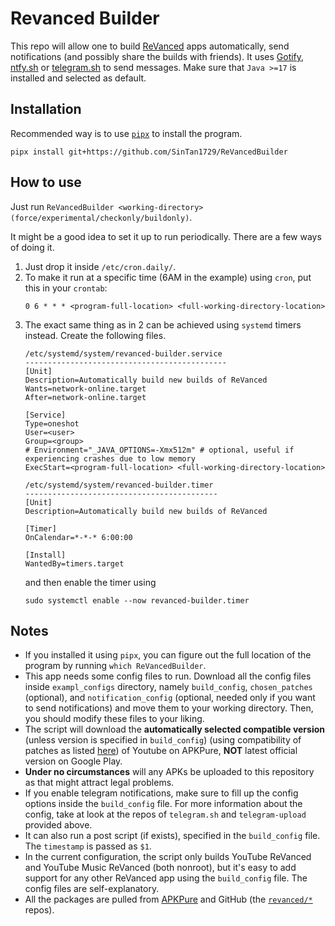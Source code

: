 # Revanced Builder
This repo will allow one to build [ReVanced](https://github.com/revanced/) apps automatically, send notifications (and possibly share the builds with friends). It uses [Gotify](https://gotify.net), [ntfy.sh](https://ntfy.sh) or [telegram.sh](https://github.com/fabianonline/telegram.sh) to send messages. Make sure that `Java >=17` is installed and selected as default.

## Installation
Recommended way is to use [`pipx`](https://github.com/pypa/pipx) to install the program.
```
pipx install git+https://github.com/SinTan1729/ReVancedBuilder
```
## How to use
Just run `ReVancedBuilder <working-directory> (force/experimental/checkonly/buildonly)`.

It might be a good idea to set it up to run periodically. There are a few ways of doing it.
1. Just drop it inside `/etc/cron.daily/`.
1. To make it run at a specific time (6AM in the example) using `cron`, put this in your `crontab`:
    ```
    0 6 * * * <program-full-location> <full-working-directory-location>
    ```
1. The exact same thing as in 2 can be achieved using `systemd` timers instead. Create the following files.
    ```
    /etc/systemd/system/revanced-builder.service
    ---------------------------------------------
    [Unit]
    Description=Automatically build new builds of ReVanced
    Wants=network-online.target
    After=network-online.target

    [Service]
    Type=oneshot
    User=<user>
    Group=<group>
    # Environment="_JAVA_OPTIONS=-Xmx512m" # optional, useful if experiencing crashes due to low memory
    ExecStart=<program-full-location> <full-working-directory-location>
    ```
    ```
    /etc/systemd/system/revanced-builder.timer
    -------------------------------------------
    [Unit]
    Description=Automatically build new builds of ReVanced

    [Timer]
    OnCalendar=*-*-* 6:00:00

    [Install]
    WantedBy=timers.target
    ```
    and then enable the timer using
    ```
    sudo systemctl enable --now revanced-builder.timer
    ```

## Notes
- If you installed it using `pipx`, you can figure out the full location of the program by running `which ReVancedBuilder`.
- This app needs some config files to run. Download all the config files inside `exampl_configs` directory, namely `build_config`, `chosen_patches` (optional), and `notification_config` (optional, needed only if you want to send notifications) and move them to your working directory. Then, you should modify these files to your liking.
- The script will download the **automatically selected compatible version** (unless version is specified in `build_config`) (using compatibility of patches as listed [here](https://revanced.app/patches)) of Youtube on APKPure, **NOT** latest official version on Google Play.
- **Under no circumstances** will any APKs be uploaded to this repository as that might attract legal problems.
- If you enable telegram notifications, make sure to fill up the config options inside the `build_config` file. For more information about the config, take at look at the repos of `telegram.sh` and `telegram-upload` provided above.
- It can also run a post script (if exists), specified in the `build_config` file. The `timestamp` is passed as `$1`.
- In the current configuration, the script only builds YouTube ReVanced and YouTube Music ReVanced (both nonroot), but it's easy to add support for any other ReVanced app using the `build_config` file. The config files are self-explanatory.
- All the packages are pulled from [APKPure](https://apkpure.com) and GitHub (the [`revanced/*`](https://github.com/revanced) repos).

